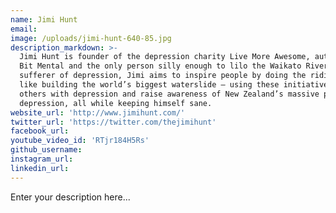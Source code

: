```yaml
---
name: Jimi Hunt
email:
image: /uploads/jimi-hunt-640-85.jpg
description_markdown: >-
  Jimi Hunt is founder of the depression charity Live More Awesome, author of A
  Bit Mental and the only person silly enough to lilo the Waikato River. A
  sufferer of depression, Jimi aims to inspire people by doing the ridiculous –
  like building the world’s biggest waterslide – using these initiatives to help
  others with depression and raise awareness of New Zealand’s massive problem of
  depression, all while keeping himself sane.
website_url: 'http://www.jimihunt.com/'
twitter_url: 'https://twitter.com/thejimihunt'
facebook_url:
youtube_video_id: 'RTjr184H5Rs'
github_username:
instagram_url:
linkedin_url:
---
```


Enter your description here...
